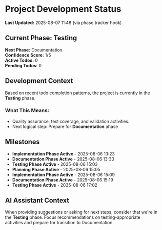# Project Development Status

**Last Updated:** 2025-08-07 11:48 (via phase tracker hook)

## Current Phase: Testing

**Next Phase:** Documentation  
**Confidence Score:** 1/5  
**Active Todos:** 0  
**Pending Todos:** 0

## Development Context

Based on recent todo completion patterns, the project is currently in the **Testing** phase.

### What This Means:

- Quality assurance, test coverage, and validation activities.
- Next logical step: Prepare for **Documentation** phase

## Milestones

- **Implementation Phase Active** - 2025-08-06 13:23
- **Documentation Phase Active** - 2025-08-06 13:33
- **Testing Phase Active** - 2025-08-06 15:03
- **Planning Phase Active** - 2025-08-06 15:05
- **Implementation Phase Active** - 2025-08-06 15:09
- **Documentation Phase Active** - 2025-08-06 15:19
- **Testing Phase Active** - 2025-08-06 17:02

## AI Assistant Context

When providing suggestions or asking for next steps, consider that we're in the **Testing** phase.
Focus recommendations on testing-appropriate activities and prepare for transition to Documentation.

